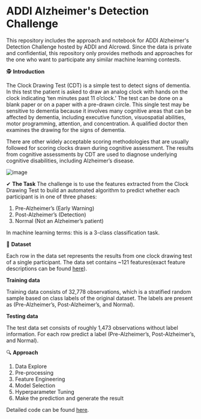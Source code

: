 # ADDI Alzheimer's Detection Challenge
This repository includes the approach and notebook for ADDI Alzheimer's Detection Challenge hosted by ADDI and AIcrowd. Since the data is private and confidential, this repository only provides methods and approaches for the one who want to participate any similar machine learning contests.

🕵️ **Introduction**

The Clock Drawing Test (CDT) is a simple test to detect signs of dementia. In this test the patient is asked to draw an analog clock with hands on the clock indicating ‘ten minutes past 11 o’clock.’ The test can be done on a blank paper or on a paper with a pre-drawn circle. This single test may be sensitive to dementia because it involves many cognitive areas that can be affected by dementia, including executive function, visuospatial abilities, motor programming, attention, and concentration. A qualified doctor then examines the drawing for the signs of dementia.

There are other widely acceptable scoring methodologies that are usually followed for scoring clocks drawn during cognitive assessment. The results from cognitive assessments by CDT are used to diagnose underlying cognitive disabilities, including Alzheimer’s disease.

![image](https://user-images.githubusercontent.com/30295013/121708931-09a32200-caa6-11eb-9216-d7af83414072.png)

✔  **The Task**
The challenge is to use the features extracted from the Clock Drawing Test to build an automated algorithm to predict whether each participant is in one of three phases:

1)    Pre-Alzheimer’s (Early Warning)
2)    Post-Alzheimer’s (Detection)
3)    Normal (Not an Alzheimer’s patient)

In machine learning terms: this is a 3-class classification task.

💾 **Dataset**

Each row in the data set represents the results from one clock drawing test of a single participant. The data set contains ~121 features(exact feature descriptions can be found [here](Feature-Documentation.pdf)).

**Training data**

Training data consists of 32,778 observations, which is a stratified random sample based on class labels of the original dataset. The labels are present as (Pre-Alzheimer’s, Post-Alzheimer’s, and Normal).

**Testing data**

The test data set consists of roughly 1,473  observations without label information. For each row predict a label (Pre-Alzheimer’s, Post-Alzheimer’s, and Normal). 

🔍 **Approach**

1.  Data Explore
2.  Pre-processing
3.  Feature Engineering
4.  Model Selection
5.  Hyperparameter Tuning
6.  Make the prediction and generate the result

Detailed code can be found [here](ADDI_Alzheimers_Detection.ipynb).

 

